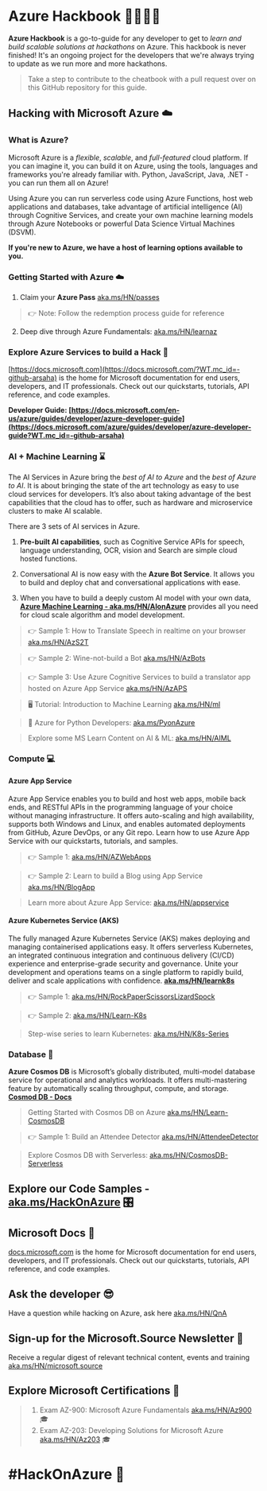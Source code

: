 # Azure Hackbook 👩‍💻👨‍💻

**Azure Hackbook** is a go-to-guide for any developer to get to *learn and build scalable solutions at hackathons* on Azure. This hackbook is never finished! It's an ongoing project for the developers that we're always trying to update as we run more and more hackathons.
> Take a step to contribute to the cheatbook with a pull request over on this GitHub repository for this guide. 

## Hacking with Microsoft Azure ☁️

### What is Azure?
Microsoft Azure is a *flexible*, *scalable*, and *full-featured* cloud platform. If you can imagine it, you can build it on Azure, using the tools, languages and frameworks you're already familiar with. Python, JavaScript, Java, .NET - you can run them all on Azure!

Using Azure you can run serverless code using Azure Functions, host web applications and databases, take advantage of artificial intelligence (AI) through Cognitive Services, and create your own machine learning models through Azure Notebooks or powerful Data Science Virtual Machines (DSVM).

**If you're new to Azure, we have a host of learning options available to you.**

### Getting Started with Azure ☁️
1. Claim your **Azure Pass** [aka.ms/HN/passes](https://aka.ms/HN/passes) 

> 👉 Note: Follow the redemption process guide for reference

2. Deep dive through Azure Fundamentals: [aka.ms/HN/learnaz](https://aka.ms/HN/learnaz)

### Explore Azure Services to build a Hack 📑
[https://docs.microsoft.com](https://docs.microsoft.com/?WT.mc_id=-github-arsaha) is the home for Microsoft documentation for end users, developers, and IT professionals. Check out our quickstarts, tutorials, API reference, and code examples.

**Developer Guide: [https://docs.microsoft.com/en-us/azure/guides/developer/azure-developer-guide](https://docs.microsoft.com/azure/guides/developer/azure-developer-guide?WT.mc_id=-github-arsaha)**

### AI + Machine Learning ⌛ 

The AI Services in Azure bring the *best of AI to Azure* and the *best of Azure to AI*.
It is about bringing the state of the art technology as easy to use cloud services for developers.
It’s also about taking advantage of the best capabilities that the cloud has to offer, such as hardware and microservice clusters to make AI scalable.


There are 3 sets of AI services in Azure. 
1. **Pre-built AI capabilities**, such as Cognitive Service APIs for speech, language understanding, OCR, vision and Search are simple cloud hosted functions.

2. Conversational AI is now easy with the **Azure Bot Service**. It allows you to build and deploy chat and conversational applications with ease.

3. When you have to build a deeply custom AI model with your own data, **[Azure Machine Learning - aka.ms/HN/AIonAzure](https://aka.ms/HN/AIonAzure)** provides all you need for cloud scale algorithm and model development.


> 👉 Sample 1: How to Translate Speech in realtime on your browser [aka.ms/HN/AzS2T](https://aka.ms/HN/AzS2T)

> 👉 Sample 2: Wine-not-build a Bot [aka.ms/HN/AzBots](https://aka.ms/HN/AzBots)
 
> 👉 Sample 3: Use Azure Cognitive Services to build a translator app hosted on Azure App Service [aka.ms/HN/AzAPS](https://aka.ms/HN/AzAPS)

> 🖥️ Tutorial: Introduction to Machine Learning [aka.ms/HN/ml](https://aka.ms/HN/ml) 

> 🐍 Azure for Python Developers: [aka.ms/PyonAzure](https://aka.ms/PyonAzure) 

> Explore some MS Learn Content on AI & ML: [aka.ms/HN/AIML](https://aka.ms/HN/AIML) 

 

### Compute 💻

#### Azure App Service

Azure App Service enables you to build and host web apps, mobile back ends, and RESTful APIs in the programming language of your choice without managing infrastructure. It offers auto-scaling and high availability, supports both Windows and Linux, and enables automated deployments from GitHub, Azure DevOps, or any Git repo. Learn how to use Azure App Service with our quickstarts, tutorials, and samples.

> 👉 Sample 1: [aka.ms/HN/AZWebApps](https://aka.ms/HN/AZWebApps)

> 👉 Sample 2: Learn to build a Blog using App Service [aka.ms/HN/BlogApp](https://aka.ms/HN/BlogApp)

> Learn more about Azure App Service: [aka.ms/HN/appservice](https://aka.ms/HN/appservice) 

#### Azure Kubernetes Service (AKS)

The fully managed Azure Kubernetes Service (AKS) makes deploying and managing containerised applications easy. It offers serverless Kubernetes, an integrated continuous integration and continuous delivery (CI/CD) experience and enterprise-grade security and governance. Unite your development and operations teams on a single platform to rapidly build, deliver and scale applications with confidence. 
**[aka.ms/HN/learnk8s](https://aka.ms/HN/learnk8s)**

> 👉 Sample 1: [aka.ms/HN/RockPaperScissorsLizardSpock](https://aka.ms/HN/RockPaperScissorsLizardSpock)

> 👉 Sample 2: [aka.ms/HN/Learn-K8s](https://aka.ms/HN/Learn-K8s)

> Step-wise series to learn Kubernetes: [aka.ms/HN/K8s-Series](https://aka.ms/HN/K8s-Series)


### Database 💾

**Azure Cosmos DB** is Microsoft’s globally distributed, multi-model database service for operational and analytics workloads. It offers multi-mastering feature by automatically scaling throughput, compute, and storage.
**[Cosmod DB - Docs](https://docs.microsoft.com/en-us/azure/cosmos-db/)**

> Getting Started with Cosmos DB on Azure [aka.ms/HN/Learn-CosmosDB](https://aka.ms/HN/Learn-CosmosDB)

> 👉 Sample 1: Build an Attendee Detector [aka.ms/HN/AttendeeDetector](https://aka.ms/HN/AttendeeDetector)

> Explore Cosmos DB with Serverless: [aka.ms/HN/CosmosDB-Serverless](https://aka.ms/HN/CosmosDB-Serverless)


## Explore our Code Samples - [aka.ms/HackOnAzure](https://aka.ms/HackOnAzure) 🎛


## Microsoft Docs 📄
[docs.microsoft.com](https://docs.microsoft.com/?WT.mc_id=-github-arsaha) is the home for Microsoft documentation for end users, developers, and IT professionals. Check out our quickstarts, tutorials, API reference, and code examples.


## Ask the developer 😎
Have a question while hacking on Azure, ask here [aka.ms/HN/QnA](https://aka.ms/HN/QnA)


## Sign-up for the Microsoft.Source Newsletter 📑
Receive a regular digest of relevant technical content, events and training [aka.ms/HN/microsoft.source](https://aka.ms/HN/microsoft.source) 

## Explore Microsoft Certifications 💯
> 1. Exam AZ-900: Microsoft Azure Fundamentals [aka.ms/HN/Az900](https://aka.ms/HN/Az900) 🎓
> 2. Exam AZ-203: Developing Solutions for Microsoft Azure [aka.ms/HN/Az203](https://aka.ms/HN/Az203) 🎓



# #HackOnAzure 💯
